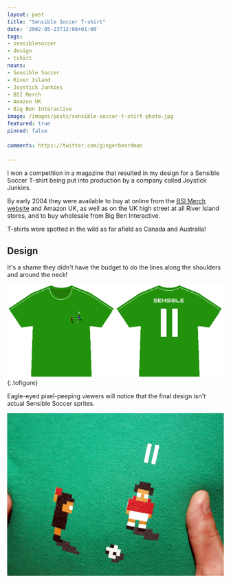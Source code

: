 ```yaml
---
layout: post
title: "Sensible Soccer T-shirt"
date: '2002-05-23T12:00+01:00'
tags:
- sensiblesoccer
- design
- tshirt
nouns:
- Sensible Soccer
- River Island
- Joystick Junkies
- BSI Merch
- Amazon UK
- Big Ben Interactive
image: /images/posts/sensible-soccer-t-shirt-photo.jpg
featured: true
pinned: false

comments: https://twitter.com/gingerbeardman

---
```


I won a competition in a magazine that resulted in my design for a Sensible Soccer T-shirt being put into production by a company called Joystick Junkies. 

By early 2004 they were available to buy at online from the [BSI Merch website](https://web.archive.org/web/20031221003131/http://bsimerch.com/joystickjunkies/) and Amazon UK, as well as on the UK high street at all River Island stores, and to buy wholesale from Big Ben Interactive.

T-shirts were spotted in the wild as far afield as Canada and Australia!

## Design

It's a shame they didn't have the budget to do the lines along the shoulders and around the neck!

![PNG](/images/posts/sensible-soccer-t-shirt-design.png "This is the design as I submitted it")
{:.tofigure}

Eagle-eyed pixel-peeping viewers will notice that the final design isn't actual Sensible Soccer sprites.
<br>

![JPG](/images/posts/sensible-soccer-t-shirt-photo.jpg)
